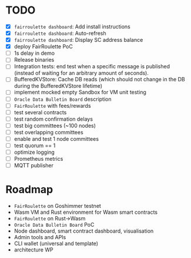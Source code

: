 # TODO

- [x] `fairroulette dashboard`: Add install instructions
- [x] `fairroulette dashboard`: Auto-refresh
- [x] `fairroulette dashboard`: Display SC address balance
- [x] deploy FairRoulette PoC
- [ ] 1s delay in demo
- [ ] Release binaries
- [ ] Integration tests: end test when a specific message is published (instead
      of waiting for an arbitrary amount of seconds).
- [ ] BufferedKVStore: Cache DB reads (which should not change in the DB during
      the BufferedKVStore lifetime)
- [ ] implement mocked empty Sandbox for VM unit testing 
- [ ] `Oracle Data Bulletin Board` description
- [ ] `FairRoulette` with fees/rewards
- [ ] test several contracts
- [ ] test random confirmation delays
- [ ] test big committees (~100 nodes)
- [ ] test overlapping committees
- [ ] enable and test 1 node committees
- [ ] test quorum == 1  
- [ ] optimize logging
- [ ] Prometheus metrics
- [ ] MQTT publisher

# Roadmap
- `FairRoulette` on Goshimmer testnet
- Wasm VM and Rust environment for Wasm smart contracts 
- `FairRoulette` on Rust->Wasm
- `Oracle Data Bulletin Board` PoC
- Node dashboard, smart contract dashboard, visualisation
- Admin tools and APIs 
- CLI wallet (universal and template)
- architecture WP 
